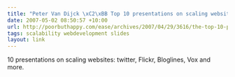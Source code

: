 ```yaml
---
title: "Peter Van Dijck \xC2\xBB Top 10 presentations on scaling websites"
date: 2007-05-02 08:50:57 +10:00
url: http://poorbuthappy.com/ease/archives/2007/04/29/3616/the-top-10-presentation-on-scaling-websites-twitter-flickr-bloglines-vox-and-more
tags: scalability webdevelopment slides
layout: link
---
```

10 presentations on scaling websites: twitter, Flickr, Bloglines, Vox and more.
